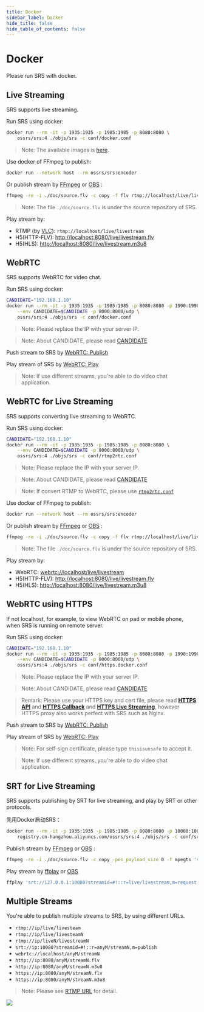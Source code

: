 ```yaml
---
title: Docker
sidebar_label: Docker
hide_title: false
hide_table_of_contents: false
---
```


# Docker

Please run SRS with docker. 

## Live Streaming

SRS supports live streaming. 

Run SRS using docker:

```bash
docker run --rm -it -p 1935:1935 -p 1985:1985 -p 8080:8080 \
    ossrs/srs:4 ./objs/srs -c conf/docker.conf
```

> Note: The available images is [here](https://hub.docker.com/r/ossrs/srs/tags).

Use docker of FFmpeg to publish:

```bash
docker run --network host --rm ossrs/srs:encoder
```

Or publish stream by [FFmpeg](https://ffmpeg.org/download.html) or [OBS](https://obsproject.com/download) :

```bash
ffmpeg -re -i ./doc/source.flv -c copy -f flv rtmp://localhost/live/livestream
```

> Note: The file `./doc/source.flv` is under the source repository of SRS.

Play stream by:

* RTMP (by [VLC](https://www.videolan.org/)): `rtmp://localhost/live/livestream`
* H5(HTTP-FLV): [http://localhost:8080/live/livestream.flv](http://localhost:8080/players/srs_player.html?autostart=true&stream=livestream.flv&port=8080&schema=http)
* H5(HLS): [http://localhost:8080/live/livestream.m3u8](http://localhost:8080/players/srs_player.html?autostart=true&stream=livestream.m3u8&port=8080&schema=http)

## WebRTC

SRS supports WebRTC for video chat. 

Run SRS using docker:

```bash
CANDIDATE="192.168.1.10"
docker run --rm -it -p 1935:1935 -p 1985:1985 -p 8080:8080 -p 1990:1990 -p 8088:8088 \
    --env CANDIDATE=$CANDIDATE -p 8000:8000/udp \
    ossrs/srs:4 ./objs/srs -c conf/docker.conf
```

> Note: Please replace the IP with your server IP.

> Note: About CANDIDATE, please read [CANDIDATE](./webrtc.md#config-candidate)

Push stream to SRS by [WebRTC: Publish](http://localhost:8080/players/rtc_publisher.html?autostart=true&stream=livestream&port=8080&schema=http)

Play stream of SRS by [WebRTC: Play](http://localhost:8080/players/rtc_player.html?autostart=true&stream=livestream&port=8080&schema=http)

> Note: If use different streams, you're able to do video chat application.

## WebRTC for Live Streaming

SRS supports converting live streaming to WebRTC. 

Run SRS using docker:

```bash
CANDIDATE="192.168.1.10"
docker run --rm -it -p 1935:1935 -p 1985:1985 -p 8080:8080 \
    --env CANDIDATE=$CANDIDATE -p 8000:8000/udp \
    ossrs/srs:4 ./objs/srs -c conf/rtmp2rtc.conf
```

> Note: Please replace the IP with your server IP.

> Note: About CANDIDATE, please read [CANDIDATE](./webrtc.md#config-candidate)

> Note: If convert RTMP to WebRTC, please use [`rtmp2rtc.conf`](https://github.com/ossrs/srs/issues/2728#rtmp2rtc-en-guide)

Use docker of FFmpeg to publish:

```bash
docker run --network host --rm ossrs/srs:encoder
```

Or publish stream by [FFmpeg](https://ffmpeg.org/download.html) or [OBS](https://obsproject.com/download) :

```bash
ffmpeg -re -i ./doc/source.flv -c copy -f flv rtmp://localhost/live/livestream
```

> Note: The file `./doc/source.flv` is under the source repository of SRS.

Play stream by:

* WebRTC: [webrtc://localhost/live/livestream](http://localhost:8080/players/rtc_player.html?autostart=true&stream=livestream&port=8080&schema=http)
* H5(HTTP-FLV): [http://localhost:8080/live/livestream.flv](http://localhost:8080/players/srs_player.html?autostart=true&stream=livestream.flv&port=8080&schema=http)
* H5(HLS): [http://localhost:8080/live/livestream.m3u8](http://localhost:8080/players/srs_player.html?autostart=true&stream=livestream.m3u8&port=8080&schema=http)

## WebRTC using HTTPS

If not localhost, for example, to view WebRTC on pad or mobile phone, when SRS is running on remote server. 

Run SRS using docker:

```bash
CANDIDATE="192.168.1.10"
docker run --rm -it -p 1935:1935 -p 1985:1985 -p 8080:8080 -p 1990:1990 -p 8088:8088 \
    --env CANDIDATE=$CANDIDATE -p 8000:8000/udp \
    ossrs/srs:4 ./objs/srs -c conf/https.docker.conf
```

> Note: Please replace the IP with your server IP.

> Note: About CANDIDATE, please read [CANDIDATE](./webrtc.md#config-candidate)

> Remark: Please use your HTTPS key and cert file, please read
> **[HTTPS API](./http-api.md#https-api)**
> and **[HTTPS Callback](./http-callback.md#https-callback)**
> and **[HTTPS Live Streaming](./delivery-http-flv.md#https-flv-live-stream)**,
> however HTTPS proxy also works perfect with SRS such as Nginx.

Push stream to SRS by [WebRTC: Publish](https://192.168.3.82:8088/players/rtc_publisher.html?autostart=true&stream=livestream&api=1990&schema=https)

Play stream of SRS by [WebRTC: Play](https://192.168.3.82:8088/players/rtc_player.html?autostart=true&stream=livestream&api=1990&schema=https)

> Note: For self-sign certificate, please type `thisisunsafe` to accept it.

> Note: If use different streams, you're able to do video chat application.

## SRT for Live Streaming

SRS supports publishing by SRT for live streaming, and play by SRT or other protocols.

先用Docker启动SRS：

```bash
docker run --rm -it -p 1935:1935 -p 1985:1985 -p 8080:8080 -p 10080:10080/udp \
    registry.cn-hangzhou.aliyuncs.com/ossrs/srs:4 ./objs/srs -c conf/srt.conf
```

Publish stream by [FFmpeg](https://ffmpeg.org/download.html) or [OBS](https://obsproject.com/download) :

```bash
ffmpeg -re -i ./doc/source.flv -c copy -pes_payload_size 0 -f mpegts 'srt://127.0.0.1:10080?streamid=#!::r=live/livestream,m=publish'
```

Play stream by [ffplay](https://ffmpeg.org/download.html) or [OBS](https://obsproject.com/download)

```bash
ffplay 'srt://127.0.0.1:10080?streamid=#!::r=live/livestream,m=request'
```

## Multiple Streams

You're able to publish multiple streams to SRS, by using different URLs.

* `rtmp://ip/live/livesteam`
* `rtmp://ip/live/livesteamN`
* `rtmp://ip/liveN/livestreamN`
* `srt://ip:10080?streamid=#!::r=anyM/streamN,m=publish`
* `webrtc://localhost/anyM/streamN`
* `http://ip:8080/anyM/streamN.flv`
* `http://ip:8080/anyM/streamN.m3u8`
* `https://ip:8080/anyM/streamN.flv`
* `https://ip:8080/anyM/streamN.m3u8`

> Note: Please see [RTMP URL](./rtmp-url-vhost.md) for detail.

![](https://ossrs.net/gif/v1/sls.gif?site=ossrs.io&path=/lts/doc/en/v4/getting-started)


